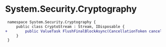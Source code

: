 # System.Security.Cryptography

``` diff
 namespace System.Security.Cryptography {
     public class CryptoStream : Stream, IDisposable {
+        public ValueTask FlushFinalBlockAsync(CancellationToken cancellationToken = default(CancellationToken));
     }
 }
```
